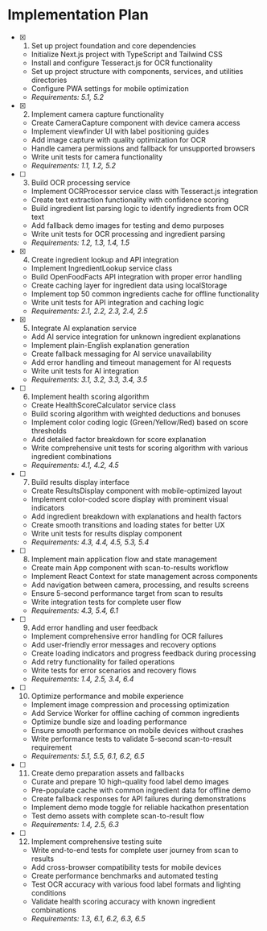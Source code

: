 # Implementation Plan

- [x] 1. Set up project foundation and core dependencies





  - Initialize Next.js project with TypeScript and Tailwind CSS
  - Install and configure Tesseract.js for OCR functionality
  - Set up project structure with components, services, and utilities directories
  - Configure PWA settings for mobile optimization
  - _Requirements: 5.1, 5.2_

- [x] 2. Implement camera capture functionality











  - Create CameraCapture component with device camera access
  - Implement viewfinder UI with label positioning guides
  - Add image capture with quality optimization for OCR
  - Handle camera permissions and fallback for unsupported browsers
  - Write unit tests for camera functionality
  - _Requirements: 1.1, 1.2, 5.2_

- [ ] 3. Build OCR processing service









  - Implement OCRProcessor service class with Tesseract.js integration
  - Create text extraction functionality with confidence scoring
  - Build ingredient list parsing logic to identify ingredients from OCR text
  - Add fallback demo images for testing and demo purposes
  - Write unit tests for OCR processing and ingredient parsing
  - _Requirements: 1.2, 1.3, 1.4, 1.5_

- [x] 4. Create ingredient lookup and API integration












  - Implement IngredientLookup service class
  - Build OpenFoodFacts API integration with proper error handling
  - Create caching layer for ingredient data using localStorage
  - Implement top 50 common ingredients cache for offline functionality
  - Write unit tests for API integration and caching logic
  - _Requirements: 2.1, 2.2, 2.3, 2.4, 2.5_

- [x] 5. Integrate AI explanation service





  - Add AI service integration for unknown ingredient explanations
  - Implement plain-English explanation generation
  - Create fallback messaging for AI service unavailability
  - Add error handling and timeout management for AI requests
  - Write unit tests for AI integration
  - _Requirements: 3.1, 3.2, 3.3, 3.4, 3.5_

- [ ] 6. Implement health scoring algorithm
  - Create HealthScoreCalculator service class
  - Build scoring algorithm with weighted deductions and bonuses
  - Implement color coding logic (Green/Yellow/Red) based on score thresholds
  - Add detailed factor breakdown for score explanation
  - Write comprehensive unit tests for scoring algorithm with various ingredient combinations
  - _Requirements: 4.1, 4.2, 4.5_

- [ ] 7. Build results display interface
  - Create ResultsDisplay component with mobile-optimized layout
  - Implement color-coded score display with prominent visual indicators
  - Add ingredient breakdown with explanations and health factors
  - Create smooth transitions and loading states for better UX
  - Write unit tests for results display component
  - _Requirements: 4.3, 4.4, 4.5, 5.3, 5.4_

- [ ] 8. Implement main application flow and state management
  - Create main App component with scan-to-results workflow
  - Implement React Context for state management across components
  - Add navigation between camera, processing, and results screens
  - Ensure 5-second performance target from scan to results
  - Write integration tests for complete user flow
  - _Requirements: 4.3, 5.4, 6.1_

- [ ] 9. Add error handling and user feedback
  - Implement comprehensive error handling for OCR failures
  - Add user-friendly error messages and recovery options
  - Create loading indicators and progress feedback during processing
  - Add retry functionality for failed operations
  - Write tests for error scenarios and recovery flows
  - _Requirements: 1.4, 2.5, 3.4, 6.4_

- [ ] 10. Optimize performance and mobile experience
  - Implement image compression and processing optimization
  - Add Service Worker for offline caching of common ingredients
  - Optimize bundle size and loading performance
  - Ensure smooth performance on mobile devices without crashes
  - Write performance tests to validate 5-second scan-to-result requirement
  - _Requirements: 5.1, 5.5, 6.1, 6.2, 6.5_

- [ ] 11. Create demo preparation assets and fallbacks
  - Curate and prepare 10 high-quality food label demo images
  - Pre-populate cache with common ingredient data for offline demo
  - Create fallback responses for API failures during demonstrations
  - Implement demo mode toggle for reliable hackathon presentation
  - Test demo assets with complete scan-to-result flow
  - _Requirements: 1.4, 2.5, 6.3_

- [ ] 12. Implement comprehensive testing suite
  - Write end-to-end tests for complete user journey from scan to results
  - Add cross-browser compatibility tests for mobile devices
  - Create performance benchmarks and automated testing
  - Test OCR accuracy with various food label formats and lighting conditions
  - Validate health scoring accuracy with known ingredient combinations
  - _Requirements: 1.3, 6.1, 6.2, 6.3, 6.5_